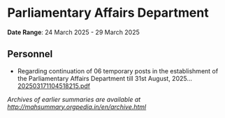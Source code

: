 # Parliamentary Affairs Department

**Date Range**: 24 March 2025 - 29 March 2025


## Personnel
- Regarding continuation of 06 temporary posts in the establishment of the Parliamentary Affairs Department till 31st August, 2025...\
  [202503171104518215.pdf](https://gr.maharashtra.gov.in/Site/Upload/Government%20Resolutions/English/202503171104518215.pdf)


*Archives of earlier summaries are available at http://mahsummary.orgpedia.in/en/archive.html*